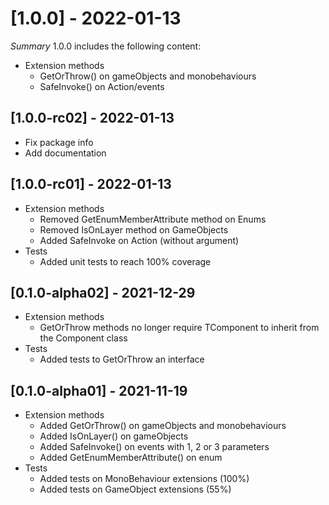 
# [1.0.0] - 2022-01-13
*Summary* 
1.0.0 includes the following content:
-   Extension methods
    -   GetOrThrow() on gameObjects and monobehaviours
    -   SafeInvoke() on Action/events
  
## [1.0.0-rc02] - 2022-01-13
- Fix package info
- Add documentation

## [1.0.0-rc01] - 2022-01-13
- Extension methods
	- Removed GetEnumMemberAttribute method on Enums
	- Removed IsOnLayer method on GameObjects
	- Added SafeInvoke on Action (without argument)
- Tests
	- Added unit tests to reach 100% coverage

## [0.1.0-alpha02] - 2021-12-29
- Extension methods
	- GetOrThrow<TComponent> methods no longer require TComponent to inherit from the Component class
- Tests
	- Added tests to GetOrThrow an interface
	
## [0.1.0-alpha01] - 2021-11-19
- Extension methods
	- Added GetOrThrow<TComponent>() on gameObjects and monobehaviours
	- Added IsOnLayer() on gameObjects
	- Added SafeInvoke() on events with 1, 2 or 3 parameters
	- Added GetEnumMemberAttribute() on enum
- Tests
	- Added tests on MonoBehaviour extensions (100%)
	- Added tests on GameObject extensions (55%)

